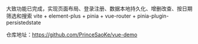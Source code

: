 大致功能已完成，实现页面布局、登录注册、数据本地持久化、增删改查、按日期筛选和搜索
vite + element-plus + pinia + vue-router + pinia-plugin-persistedstate

仓库地址：https://github.com/PrinceSaoKe/vue-demo